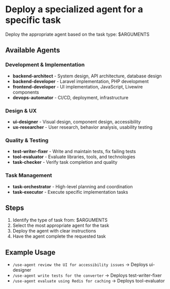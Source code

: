# Deploy a specialized agent for a specific task

Deploy the appropriate agent based on the task type: $ARGUMENTS

## Available Agents

### Development & Implementation
- **backend-architect** - System design, API architecture, database design
- **backend-developer** - Laravel implementation, PHP development
- **frontend-developer** - UI implementation, JavaScript, Livewire components
- **devops-automator** - CI/CD, deployment, infrastructure

### Design & UX
- **ui-designer** - Visual design, component design, accessibility
- **ux-researcher** - User research, behavior analysis, usability testing

### Quality & Testing
- **test-writer-fixer** - Write and maintain tests, fix failing tests
- **tool-evaluator** - Evaluate libraries, tools, and technologies
- **task-checker** - Verify task completion and quality

### Task Management
- **task-orchestrator** - High-level planning and coordination
- **task-executor** - Execute specific implementation tasks

## Steps

1. Identify the type of task from: $ARGUMENTS
2. Select the most appropriate agent for the task
3. Deploy the agent with clear instructions
4. Have the agent complete the requested task

## Example Usage
- `/use-agent review the UI for accessibility issues` → Deploys ui-designer
- `/use-agent write tests for the converter` → Deploys test-writer-fixer
- `/use-agent evaluate using Redis for caching` → Deploys tool-evaluator